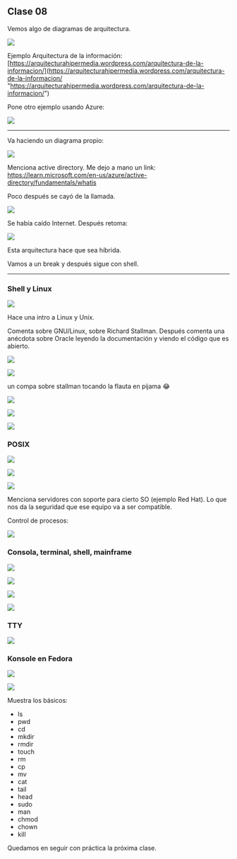 ## Clase 08

Vemos algo de diagramas de arquitectura.

![](./224-assets/ppt-40-nube.png)

Ejemplo Arquitectura de la información: [https://arquitecturahipermedia.wordpress.com/arquitectura-de-la-informacion/](https://arquitecturahipermedia.wordpress.com/arquitectura-de-la-informacion/ "https://arquitecturahipermedia.wordpress.com/arquitectura-de-la-informacion/")

Pone otro ejemplo usando Azure:

![](./224-assets/ppt-41-nube.png)

---

Va haciendo un diagrama propio:

![](./224-assets/ppt-42-nube.png)

Menciona active directory. Me dejo a mano un link: https://learn.microsoft.com/en-us/azure/active-directory/fundamentals/whatis

Poco después se cayó de la llamada.

![](./224-assets/ppt-43-nube.png)


Se había caído Internet. Después retoma:

![](./224-assets/ppt-44-nube.png)

Esta arquitectura hace que sea híbrida.

Vamos a un break y después sigue con shell.

---

### Shell y Linux

![](./224-assets/ppt-45-nube.png)

Hace una intro a Linux y Unix.

Comenta sobre GNU/Linux, sobre Richard Stallman. Después comenta una anécdota sobre Oracle leyendo la documentación y viendo el código que es abierto.

![](./224-assets/ppt-46-nube.png)

![](./224-assets/ppt-47-nube.png)

un compa sobre stallman tocando la flauta en pijama 😂

![](./224-assets/ppt-48-nube.png)

![](./224-assets/ppt-49-nube.png)

![](./224-assets/ppt-50-nube.png)

### POSIX

![](./224-assets/ppt-51-nube.png)

![](./224-assets/ppt-52-nube.png)

![](./224-assets/ppt-53-nube.png)

Menciona servidores con soporte para cierto SO (ejemplo Red Hat). Lo que nos da la seguridad que ese equipo va a ser compatible.

Control de procesos:

![](./224-assets/ppt-54-nube.png)

### Consola, terminal, shell, mainframe

![](./224-assets/ppt-55-nube.png)

![](./224-assets/ppt-56-nube.png)

![](./224-assets/ppt-57-nube.png)

![](./224-assets/ppt-58-nube.png)
### TTY

![](./224-assets/ppt-59-nube.png)

### Konsole en Fedora

![](./224-assets/ppt-60-nube.png)

![](./224-assets/ppt-61-nube.png)

Muestra los básicos:

- ls
- pwd
- cd
- mkdir
- rmdir
- touch
- rm
- cp
- mv
- cat
- tail
- head
- sudo
- man
- chmod
- chown
- kill

Quedamos en seguir con práctica la próxima clase.